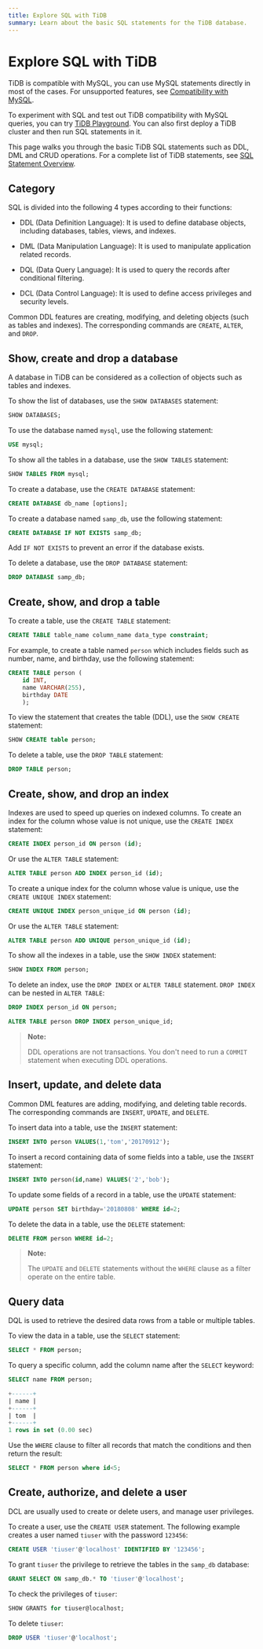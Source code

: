 ```yaml
---
title: Explore SQL with TiDB
summary: Learn about the basic SQL statements for the TiDB database.
---
```


# Explore SQL with TiDB

TiDB is compatible with MySQL, you can use MySQL statements directly in most of the cases. For unsupported features, see [Compatibility with MySQL](/mysql-compatibility.md#unsupported-features).

<CustomContent platform="tidb">

To experiment with SQL and test out TiDB compatibility with MySQL queries, you can try [TiDB Playground](https://play.tidbcloud.com/?utm_source=docs&utm_medium=basic-sql-operations). You can also first deploy a TiDB cluster and then run SQL statements in it.

</CustomContent>

This page walks you through the basic TiDB SQL statements such as DDL, DML and CRUD operations. For a complete list of TiDB statements, see [SQL Statement Overview](/sql-statements/sql-statement-overview.md).

## Category

SQL is divided into the following 4 types according to their functions:

- DDL (Data Definition Language): It is used to define database objects, including databases, tables, views, and indexes.

- DML (Data Manipulation Language): It is used to manipulate application related records.

- DQL (Data Query Language): It is used to query the records after conditional filtering.

- DCL (Data Control Language): It is used to define access privileges and security levels.

Common DDL features are creating, modifying, and deleting objects (such as tables and indexes). The corresponding commands are `CREATE`, `ALTER`, and `DROP`.

## Show, create and drop a database

A database in TiDB can be considered as a collection of objects such as tables and indexes.

To show the list of databases, use the `SHOW DATABASES` statement:


```sql
SHOW DATABASES;
```

To use the database named `mysql`, use the following statement:


```sql
USE mysql;
```

To show all the tables in a database, use the `SHOW TABLES` statement:


```sql
SHOW TABLES FROM mysql;
```

To create a database, use the `CREATE DATABASE` statement:


```sql
CREATE DATABASE db_name [options];
```

To create a database named `samp_db`, use the following statement:


```sql
CREATE DATABASE IF NOT EXISTS samp_db;
```

Add `IF NOT EXISTS` to prevent an error if the database exists.

To delete a database, use the `DROP DATABASE` statement:


```sql
DROP DATABASE samp_db;
```

## Create, show, and drop a table

To create a table, use the `CREATE TABLE` statement:


```sql
CREATE TABLE table_name column_name data_type constraint;
```

For example, to create a table named `person` which includes fields such as number, name, and birthday, use the following statement:


```sql
CREATE TABLE person (
    id INT,
    name VARCHAR(255),
    birthday DATE
    );
```

To view the statement that creates the table (DDL), use the `SHOW CREATE` statement:


```sql
SHOW CREATE table person;
```

To delete a table, use the `DROP TABLE` statement:


```sql
DROP TABLE person;
```

## Create, show, and drop an index

Indexes are used to speed up queries on indexed columns. To create an index for the column whose value is not unique, use the `CREATE INDEX` statement:


```sql
CREATE INDEX person_id ON person (id);
```

Or use the `ALTER TABLE` statement:


```sql
ALTER TABLE person ADD INDEX person_id (id);
```

To create a unique index for the column whose value is unique, use the `CREATE UNIQUE INDEX` statement:


```sql
CREATE UNIQUE INDEX person_unique_id ON person (id);
```

Or use the `ALTER TABLE` statement:


```sql
ALTER TABLE person ADD UNIQUE person_unique_id (id);
```

To show all the indexes in a table, use the `SHOW INDEX` statement:


```sql
SHOW INDEX FROM person;
```

To delete an index, use the `DROP INDEX` or `ALTER TABLE` statement. `DROP INDEX` can be nested in `ALTER TABLE`:


```sql
DROP INDEX person_id ON person;
```


```sql
ALTER TABLE person DROP INDEX person_unique_id;
```

> **Note:**
> 
> DDL operations are not transactions. You don't need to run a `COMMIT` statement when executing DDL operations.

## Insert, update, and delete data

Common DML features are adding, modifying, and deleting table records. The corresponding commands are `INSERT`, `UPDATE`, and `DELETE`.

To insert data into a table, use the `INSERT` statement:


```sql
INSERT INTO person VALUES(1,'tom','20170912');
```

To insert a record containing data of some fields into a table, use the `INSERT` statement:


```sql
INSERT INTO person(id,name) VALUES('2','bob');
```

To update some fields of a record in a table, use the `UPDATE` statement:


```sql
UPDATE person SET birthday='20180808' WHERE id=2;
```

To delete the data in a table, use the `DELETE` statement:


```sql
DELETE FROM person WHERE id=2;
```

> **Note:**
> 
> The `UPDATE` and `DELETE` statements without the `WHERE` clause as a filter operate on the entire table.

## Query data

DQL is used to retrieve the desired data rows from a table or multiple tables.

To view the data in a table, use the `SELECT` statement:


```sql
SELECT * FROM person;
```

To query a specific column, add the column name after the `SELECT` keyword:


```sql
SELECT name FROM person;
```

```sql
+------+
| name |
+------+
| tom  |
+------+
1 rows in set (0.00 sec)
```

Use the `WHERE` clause to filter all records that match the conditions and then return the result:


```sql
SELECT * FROM person where id<5;
```

## Create, authorize, and delete a user

DCL are usually used to create or delete users, and manage user privileges.

To create a user, use the `CREATE USER` statement. The following example creates a user named `tiuser` with the password `123456`:


```sql
CREATE USER 'tiuser'@'localhost' IDENTIFIED BY '123456';
```

To grant `tiuser` the privilege to retrieve the tables in the `samp_db` database:


```sql
GRANT SELECT ON samp_db.* TO 'tiuser'@'localhost';
```

To check the privileges of `tiuser`:


```sql
SHOW GRANTS for tiuser@localhost;
```

To delete `tiuser`:


```sql
DROP USER 'tiuser'@'localhost';
```
